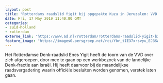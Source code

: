 ```yaml
---
layout: post
title: "Rotterdams raadslid Yigit bij opgepakte Kuzu in Jeruzalem: VVD boos"
date: Fri, 17 May 2019 11:40:00 GMT
categories: 
- zuid-holland 
- rotterdam 
externe_link: "https://www.ad.nl/rotterdam/rotterdams-raadslid-yigit-bij-opgepakte-kuzu-in-jeruzalem-vvd-boos~a9cbbd53/"
feature_image: "https://images0.persgroep.net/rcs/Ybr_tIE37xrsvyu_EJ3SAOGKFII/diocontent/131996720/_fitwidth/400/?appId=21791a8992982cd8da851550a453bd7f&quality=0.7"
---
```


Het Rotterdamse Denk-raadslid Enes Yigit heeft de toorn van de VVD over zich afgeroepen, door mee te gaan op een werkbezoek van de landelijke Denk-fractie aan Israël. Hij heeft daarvoor bij de maandelijkse raadsvergadering waarin officiële besluiten worden genomen, verstek laten gaan.
